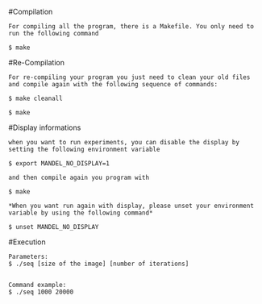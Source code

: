 
#Compilation

	For compiling all the program, there is a Makefile. You only need to run the following command

	$ make

#Re-Compilation

	For re-compiling your program you just need to clean your old files and compile again with the following sequence of commands:

	$ make cleanall

	$ make

#Display informations
	
	when you want to run experiments, you can disable the display by setting the following environment variable

	$ export MANDEL_NO_DISPLAY=1

	and then compile again you program with

	$ make

	*When you want run again with display, please unset your environment variable by using the following command*

	$ unset MANDEL_NO_DISPLAY

#Execution
	
	Parameters:	
	$ ./seq [size of the image] [number of iterations]


	Command example:
	$ ./seq 1000 20000